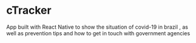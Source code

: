 # cTracker
App built with React Native to show the situation of covid-19 in brazil , as well as  prevention tips and how to get in touch with government agencies
